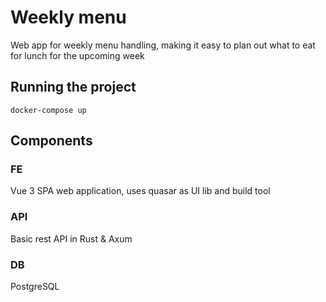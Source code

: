 # Weekly menu

Web app for weekly menu handling, making it easy to plan out what to eat for lunch for the upcoming week

## Running the project

```
docker-compose up
```

## Components

### FE

Vue 3 SPA web application, uses quasar as UI lib and build tool

### API

Basic rest API in Rust & Axum

### DB

PostgreSQL
